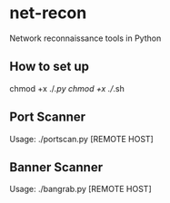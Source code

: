 # net-recon
Network reconnaissance tools in Python

## How to set up

chmod +x ./*.py
chmod +x ./*.sh

## Port Scanner

Usage: ./portscan.py [REMOTE HOST]

## Banner Scanner

Usage: ./bangrab.py [REMOTE HOST]